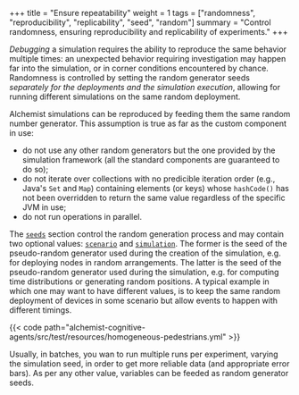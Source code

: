 +++
title = "Ensure repeatability"
weight = 1
tags = ["randomness", "reproducibility", "replicability", "seed", "random"]
summary = "Control randomness, ensuring reproducibility and replicability of experiments."
+++

*Debugging* a simulation requires the ability to reproduce the same behavior multiple times:
an unexpected behavior requiring investigation may happen far into the simulation,
or in corner conditions encountered by chance.
Randomness is controlled by setting the random generator seeds *separately for the deployments and the simulation execution*,
allowing for running different simulations on the same random deployment.

Alchemist simulations can be reproduced by feeding them the same random number generator.
This assumption is true as far as the custom component in use:
* do not use any other random generators but the one provided by the simulation framework (all the standard components are guaranteed to do so);
* do not iterate over collections with no predicible iteration order (e.g., Java's `Set` and `Map`)
  containing elements (or keys) whose `hashCode()` has not been overridden to return the same value regardless of the specific JVM in use;
* do not run operations in parallel.

The [`seeds`](/reference/yaml/#seeds) section control the random generation process and  may contain two optional values:
[`scenario`](/reference/yaml/#scenario) and [`simulation`](/reference/yaml/#simulation).
The former is the seed of the pseudo-random generator used during the creation of the simulation, e.g. for deploying
nodes in random arrangements.
The latter is the seed of the pseudo-random generator used during the simulation, e.g. for computing time distributions
or generating random positions.
A typical example in which one may want to have different values, is to keep the same random deployment of devices in
some scenario but allow events to happen with different timings.

{{< code path="alchemist-cognitive-agents/src/test/resources/homogeneous-pedestrians.yml" >}}

Usually, in batches, you wan to run multiple runs per experiment, varying the simulation seed, in order to get more
reliable data (and appropriate error bars).
As per any other value, variables can be feeded as random generator seeds.
